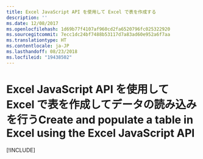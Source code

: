 ```yaml
---
title: Excel JavaScript API を使用して Excel で表を作成する
description: ''
ms.date: 12/08/2017
ms.openlocfilehash: 1d69b77f4107af960cd2fa6520796fc025322920
ms.sourcegitcommit: 7ecc1dc24bf7488b53117d7a83ad60e952a6f7aa
ms.translationtype: HT
ms.contentlocale: ja-JP
ms.lasthandoff: 08/23/2018
ms.locfileid: "19438502"
---
```

# <a name="create-and-populate-a-table-in-excel-using-the-excel-javascript-api"></a><span data-ttu-id="369b4-102">Excel JavaScript API を使用して Excel で表を作成してデータの読み込みを行う</span><span class="sxs-lookup"><span data-stu-id="369b4-102">Create and populate a table in Excel using the Excel JavaScript API</span></span>

[!INCLUDE[](../includes/excel-tutorial-create-table.md)]